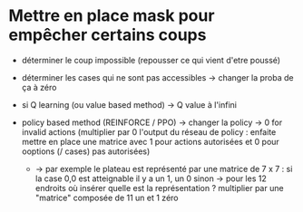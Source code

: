 # Mettre en place mask pour empêcher certains coups

- déterminer le coup impossible (repousser ce qui vient d'etre poussé)
- déterminer les cases qui ne sont pas accessibles
-> changer la proba de ça à zéro

- si Q learning (ou value based method) -> Q value à l'infini
- policy based method (REINFORCE / PPO) -> changer la policy -> 0 for invalid actions (multiplier par 0 l'output du réseau de policy : enfaite mettre en place une matrice avec 1 pour actions autorisées et 0 pour ooptions (/ cases) pas autorisées)
    - -> par exemple le plateau est représenté par une matrice de 7 x 7 :
    si la case 0,0 est atteignable il y a un 1, un 0 sinon
    -> pour les 12 endroits où insérer quelle est la représentation ? multiplier par une "matrice" composée de 11 un et 1 zéro